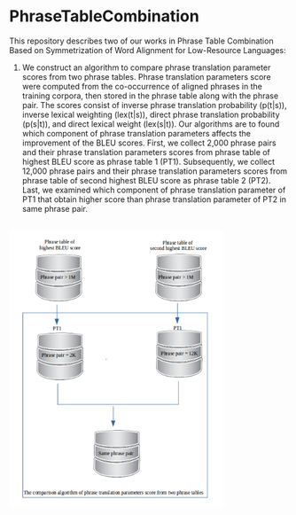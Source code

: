# PhraseTableCombination
This repository describes two of our works in Phrase Table Combination Based on Symmetrization of Word Alignment for Low-Resource Languages:
1. We construct an algorithm to compare phrase translation parameter scores from two phrase tables. 
Phrase translation parameters score were computed from the co-occurrence of aligned phrases in the training corpora, then stored in the phrase table along with the phrase pair. The scores consist of inverse phrase translation probability (p(t|s)), inverse lexical weighting (lex(t|s)), direct phrase translation probability (p(s|t)), and direct lexical weight (lex(s|t)). Our algorithms are to found which component of phrase translation parameters affects the improvement of the BLEU scores. First, we collect 2,000 phrase pairs and their phrase translation parameters scores from phrase table of highest BLEU score as phrase table 1 (PT1). Subsequently, we collect 12,000 phrase pairs and their phrase translation parameters scores from phrase table of second highest BLEU score as phrase table 2 (PT2). Last, we examined which component of phrase translation parameter of PT1 that obtain higher score than phrase translation parameter of PT2 in same phrase pair.

<br>
<img height="500" src="https://github.com/s4d3/PhraseTableCombination/blob/master/TheComparisonAlgorithm.png" />
<br>
